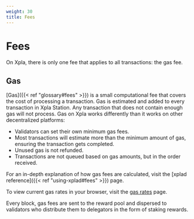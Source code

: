 ```yaml
---
weight: 30
title: Fees
---
```


# Fees

On Xpla, there is only one fee that applies to all transactions: the gas fee. 

## Gas
[Gas]({{< ref "glossary#fees" >}}) is a small computational fee that covers the cost of processing a transaction. Gas is estimated and added to every transaction in Xpla Station. Any transaction that does not contain enough gas will not process.
Gas on Xpla works differently than it works on other decentralized platforms:

- Validators can set their own minimum gas fees.
- Most transactions will estimate more than the minimum amount of gas, ensuring the transaction gets completed.
- Unused gas is not refunded.
- Transactions are not queued based on gas amounts, but in the order received.

For an in-depth explanation of how gas fees are calculated, visit the [xplad reference]({{< ref "using-xplad#fees" >}}) page.

To view current gas rates in your browser, visit the [gas rates](https://api.xpla.dev/gas-prices) page.

Every block, gas fees are sent to the reward pool and dispersed to validators who distribute them to delegators in the form of staking rewards.
